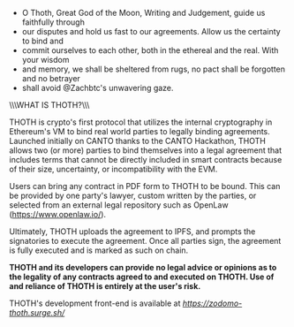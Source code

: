 - O Thoth, Great God of the Moon, Writing and Judgement, guide us faithfully through
- our disputes and hold us fast to our agreements. Allow us the certainty to bind and
- commit ourselves to each other, both in the ethereal and the real. With your wisdom
- and memory, we shall be sheltered from rugs, no pact shall be forgotten and no betrayer
- shall avoid @Zachbtc's unwavering gaze.

\\\\\WHAT IS THOTH?\\\\\


THOTH is crypto's first protocol that utilizes the internal cryptography in Ethereum's VM to bind 
real world parties to legally binding agreements. Launched initially on CANTO thanks to the CANTO 
Hackathon, THOTH allows two (or more) parties to bind themselves into a legal agreement that includes
terms that cannot be directly included in smart contracts because of their size, uncertainty, or 
incompatibility with the EVM.

Users can bring any contract in PDF form to THOTH to be bound. This can be provided by one party's 
lawyer, custom written by the parties, or selected from an external legal repository such as OpenLaw 
(https://www.openlaw.io/).

Ultimately, THOTH uploads the agreement to IPFS, and prompts the signatories to execute the agreement. 
Once all parties sign, the agreement is fully executed and is marked as such on chain.

<b>THOTH and its developers can provide no legal advice or opinions as to the legality of any contracts 
  agreed to and executed on THOTH. Use of and reliance of THOTH is entirely at the user's risk.</b>

THOTH's development front-end is available at <i>https://zodomo-thoth.surge.sh/<i/>